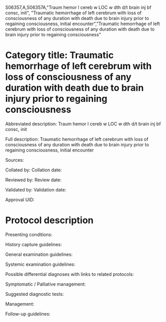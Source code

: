 S06357,A,S06357A,"Traum hemor l cereb w LOC w dth d/t brain inj bf consc, init", "Traumatic hemorrhage of left cerebrum with loss of consciousness of any duration with death due to brain injury prior to regaining consciousness, initial encounter","Traumatic hemorrhage of left cerebrum with loss of consciousness of any duration with death due to brain injury prior to regaining consciousness"
# Category title: Traumatic hemorrhage of left cerebrum with loss of consciousness of any duration with death due to brain injury prior to regaining consciousness

Abbreviated description: Traum hemor l cereb w LOC w dth d/t brain inj bf consc, init

Full description: Traumatic hemorrhage of left cerebrum with loss of consciousness of any duration with death due to brain injury prior to regaining consciousness, initial encounter

Sources:

Collated by:
Collation date:

Reviewed by:
Review date:

Validated by:
Validation date:

Approval UID:

# Protocol description

Presenting conditions:

History capture guidelines:

General examination guidelines:

Systemic examination guidelines:

Possible differential diagnoses with links to related protocols:

Symptomatic / Palliative management:

Suggested diagnostic tests:

Management:

Follow-up guidelines:

